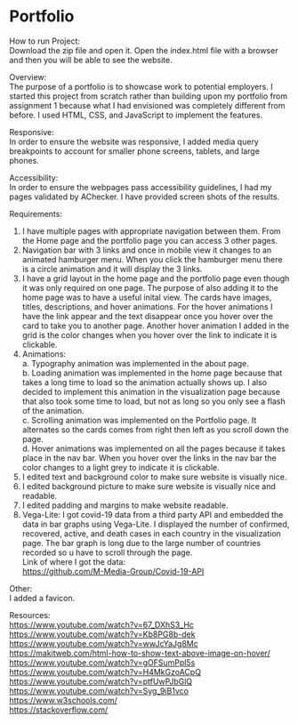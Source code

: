 # Portfolio
How to run Project:  
Download the zip file and open it. Open the index.html file with a browser and then you will be able to see the website.

Overview:  
The purpose of a portfolio is to showcase work to potential employers. I started this project from scratch rather than building upon my portfolio from assignment 1 because what I had envisioned was completely different from before. I used HTML, CSS, and JavaScript to implement the features.

Responsive:  
In order to ensure the website was responsive, I added media query breakpoints to account for smaller phone screens, tablets, and large phones.

Accessibility:  
In order to ensure the webpages pass accessibility guidelines, I had my pages validated by AChecker. I have provided screen shots of the results. 

Requirements:  
1.	I have multiple pages with appropriate navigation between them. From the Home page and the portfolio page you can access 3 other pages.
2.	Navigation bar with 3 links and once in mobile view it changes to an animated hamburger menu. When you click the hamburger menu there is a circle animation and it will display the 3 links.
3.	I have a grid layout in the home page and the portfolio page even though it was only required on one page. The purpose of also adding it to the home page was to have a useful inital view. The cards have images, titles, descriptions, and hover animations. For the hover animations I have the link appear and the text disappear once you hover over the card to take you to another page. Another hover animation I added in the grid is the color changes when you hover over the link to indicate it is clickable.
4.	Animations:  
a.	Typography animation was implemented in the about page.   
b.	Loading animation was implemented in the home page because that takes a long time to load so the animation actually shows up. I also decided to implement this animation in the visualization page because that also took some time to load, but not as long so you only see a flash of the animation.    
c.	Scrolling animation was implemented on the Portfolio page. It alternates so the cards comes from right then left as you scroll down the page.  
d.	Hover animations was implemented on all the pages because it takes place in the nav bar. When you hover over the links in the nav bar the color changes to a light grey to indicate it is clickable.  
5.	I edited text and background color to make sure website is visually nice.
6.	I edited background picture to make sure website is visually nice and readable.
7.	I edited padding and margins to make website readable. 
8.	Vega-Lite: I got covid-19 data from a third party API and embedded the data in bar graphs using Vega-Lite. I displayed the number of confirmed, recovered, active, and death cases in each country in the visualization page. The bar graph is long due to the large number of countries recorded so u have to scroll through the page.      
Link of where I got the data:    
https://github.com/M-Media-Group/Covid-19-API   

Other:  
I added a favicon.

Resources:   
https://www.youtube.com/watch?v=67_DXhS3_Hc  
https://www.youtube.com/watch?v=Kb8PG8b-dek  
https://www.youtube.com/watch?v=wwJcYaJg8Mc  
https://makitweb.com/html-how-to-show-text-above-image-on-hover/  
https://www.youtube.com/watch?v=gOFSumPpl5s   
https://www.youtube.com/watch?v=H4MkGzoACpQ    
https://www.youtube.com/watch?v=ptfUwPJbGlQ    
https://www.youtube.com/watch?v=Syg_9iB1vco 
https://www.w3schools.com/     
https://stackoverflow.com/   
